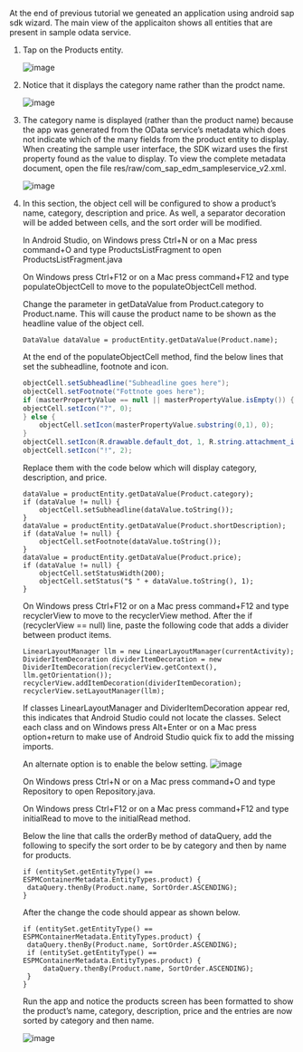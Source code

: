At the end of previous tutorial we geneated an application using android sap sdk wizard. The main view of the applicaiton shows all entities that are present in sample odata service.

1) Tap on the Products entity.

    ![image](images/1.png)

2) Notice that it displays the category name rather than the prodct name.

    ![image](images/2.png)

3) The category name is displayed (rather than the product name) because the app was generated from the OData service’s metadata which does not indicate which of the many fields from the product entity to display. When creating the sample user interface, the SDK wizard uses the first property found as the value to display. To view the complete metadata document, open the file res/raw/com_sap_edm_sampleservice_v2.xml.

    ![image](images/3.png)

4) In this section, the object cell will be configured to show a product’s name, category, description and price. As well, a separator decoration will be added between cells, and the sort order will be modified.

    In Android Studio, on Windows press Ctrl+N or on a Mac press command+O and type ProductsListFragment to open ProductsListFragment.java

    On Windows press Ctrl+F12 or on a Mac press command+F12 and type populateObjectCell to move to the populateObjectCell method.

    Change the parameter in getDataValue from Product.category to Product.name. This will cause the product name to be shown as the headline value of the object cell.

    ```
    DataValue dataValue = productEntity.getDataValue(Product.name);
    ```
    At the end of the populateObjectCell method, find the below lines that set the subheadline, footnote and icon.
    ```java
    objectCell.setSubheadline("Subheadline goes here");
    objectCell.setFootnote("Fottnote goes here");
    if (masterPropertyValue == null || masterPropertyValue.isEmpty()) {
    objectCell.setIcon("?", 0);
    } else {
        objectCell.setIcon(masterPropertyValue.substring(0,1), 0);
    }
    objectCell.setIcon(R.drawable.default_dot, 1, R.string.attachment_item_content_desc);
    objectCell.setIcon("!", 2);
    ```
    Replace them with the code below which will display category, description, and price.

    ```
    dataValue = productEntity.getDataValue(Product.category);
    if (dataValue != null) {
        objectCell.setSubheadline(dataValue.toString());
    }
    dataValue = productEntity.getDataValue(Product.shortDescription);
    if (dataValue != null) {
        objectCell.setFootnote(dataValue.toString());
    }
    dataValue = productEntity.getDataValue(Product.price);
    if (dataValue != null) {
        objectCell.setStatusWidth(200);
        objectCell.setStatus("$ " + dataValue.toString(), 1);
    }
    ```
    On Windows press Ctrl+F12 or on a Mac press command+F12 and type recyclerView to move to the recyclerView method.
    After the if (recyclerView == null) line, paste the following code that adds a divider between product items.

    ```
    LinearLayoutManager llm = new LinearLayoutManager(currentActivity);
    DividerItemDecoration dividerItemDecoration = new DividerItemDecoration(recyclerView.getContext(), llm.getOrientation());
    recyclerView.addItemDecoration(dividerItemDecoration);
    recyclerView.setLayoutManager(llm);
    ```
    If classes LinearLayoutManager and DividerItemDecoration appear red, this indicates that Android Studio could not locate the classes. Select each class and on Windows press Alt+Enter or on a Mac press option+return to make use of Android Studio quick fix to add the missing imports.

    An alternate option is to enable the below setting.
    ![image](images/4.png)

    On Windows press Ctrl+N or on a Mac press command+O and type Repository to open Repository.java.

    On Windows press Ctrl+F12 or on a Mac press command+F12 and type initialRead to move to the initialRead method.

    Below the line that calls the orderBy method of dataQuery, add the following to specify the sort order to be by category and then by name for products.
    
    ```
    if (entitySet.getEntityType() == ESPMContainerMetadata.EntityTypes.product) {
     dataQuery.thenBy(Product.name, SortOrder.ASCENDING);
    }   
    ```
    After the change the code should appear as shown below.
    ```
    if (entitySet.getEntityType() == ESPMContainerMetadata.EntityTypes.product) {
     dataQuery.thenBy(Product.name, SortOrder.ASCENDING);
     if (entitySet.getEntityType() == ESPMContainerMetadata.EntityTypes.product) {
         dataQuery.thenBy(Product.name, SortOrder.ASCENDING);
     }
    }  
    ```

    Run the app and notice the products screen has been formatted to show the product’s name, category, description, price and the entries are now sorted by category and then name.
    
    ![image](images/5.png)
